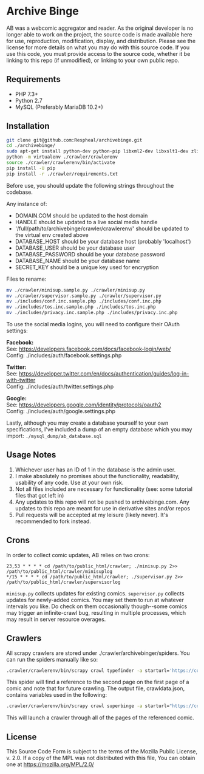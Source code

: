 # Archive Binge
AB was a webcomic aggregator and reader. As the original developer is no longer able to work on the project, the source code is made available here for use, reproduction, modification, display, and distribution. Please see the license for more details on what you may do with this source code. If you use this code, you must provide access to the source code, whether it be linking to this repo (if unmodified), or linking to your own public repo.

## Requirements
* PHP 7.3+
* Python 2.7
* MySQL (Preferably MariaDB 10.2+)

## Installation
```sh
git clone git@github.com:Respheal/archivebinge.git
cd ./archivebinge/
sudo apt-get install python-dev python-pip libxml2-dev libxslt1-dev zlib1g-dev libffi-dev libssl-dev
python -m virtualenv ./crawler/crawlerenv
source ./crawler/crawlerenv/bin/activate
pip install -U pip
pip install -r ./crawler/requirements.txt
```
Before use, you should update the following strings throughout the codebase.

Any instance of:
* DOMAIN.COM should be updated to the host domain
* HANDLE should be updated to a live social media handle
* '/full/path/to/archivebinge/crawler/crawlerenv/' should be updated to the virtual env created above
* DATABASE_HOST should be your database host (probably 'localhost')
* DATABASE_USER should be your database user
* DATABASE_PASSWORD should be your database password
* DATABASE_NAME should be your database name
* SECRET_KEY should be a unique key used for encryption

Files to rename:
```sh
mv ./crawler/minisup.sample.py ./crawler/minisup.py
mv ./crawler/supervisor.sample.py ./crawler/supervisor.py
mv ./includes/conf.inc.sample.php ./includes/conf.inc.php
mv ./includes/tos.inc.sample.php ./includes/tos.inc.php
mv ./includes/privacy.inc.sample.php ./includes/privacy.inc.php
```

To use the social media logins, you will need to configure their OAuth settings:

<b>Facebook:</b><br />
See: https://developers.facebook.com/docs/facebook-login/web/<br />
Config: ./includes/auth/facebook.settings.php

<b>Twitter:</b><br />
See: https://developer.twitter.com/en/docs/authentication/guides/log-in-with-twitter<br />
Config: ./includes/auth/twitter.settings.php

<b>Google:</b><br />
See: https://developers.google.com/identity/protocols/oauth2<br />
Config: ./includes/auth/google.settings.php

Lastly, although you may create a database yourself to your own specifications, I've included a dump of an empty database which you may import: `./mysql_dump/ab_database.sql`

## Usage Notes

1. Whichever user has an ID of 1 in the database is the admin user.
2. I make absolutely no promises about the functionality, readability, usability of any code. Use at your own risk.
3. Not all files included are necessary for functionality (see: some tutorial files that got left in)
4. Any updates to this repo will not be pushed to archivebinge.com. Any updates to this repo are meant for use in derivative sites and/or repos
5. Pull requests will be accepted at my leisure (likely never). It's recommended to fork instead.

## Crons
In order to collect comic updates, AB relies on two crons:
```
23,53 * * * * cd /path/to/public_html/crawler; ./minisup.py 2>> /path/to/public_html/crawler/minisuplog
*/15 * * * * cd /path/to/public_html/crawler; ./supervisor.py 2>> /path/to/public_html/crawler/supervisorlog
```
`minisup.py` collects updates for existing comics. `supervisor.py` collects updates for newly-added comics. You may set them to run at whatever intervals you like. Do check on them occasionally though--some comics may trigger an infinite-crawl bug, resulting in multiple processes, which may result in server resource overages.

## Crawlers
All scrapy crawlers are stored under ./crawler/archivebinger/spiders. You can run the spiders manually like so:

```sh
.crawler/crawlerenv/bin/scrapy crawl typefinder -a starturl='https://comic.com/first-page' -a secondurl='https://comic.com/second-page' -a cid='crawldata.json'
```

This spider will find a reference to the second page on the first page of a comic and note that for future crawling. The output file, crawldata.json, contains variables used in the following:

```sh
.crawler/crawlerenv/bin/scrapy crawl superbinge -a starturl="https://comic.com/any-page" -a position="inner" -a tag="rel" -a identifier="next"
```

This will launch a crawler through all of the pages of the referenced comic.

## License
This Source Code Form is subject to the terms of the Mozilla Public License, v. 2.0. If a copy of the MPL was not distributed with this file, You can obtain one at https://mozilla.org/MPL/2.0/
